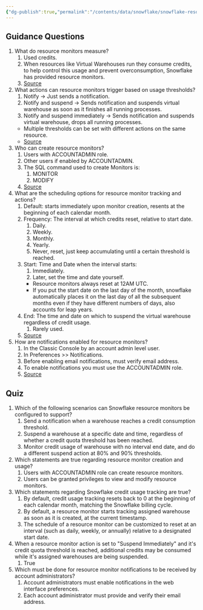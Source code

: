 ```yaml
---
{"dg-publish":true,"permalink":"/contents/data/snowflake/snowflake-resource-monitoring/","tags":["Snowflake","Monitoring"]}
---
```



## Guidance Questions

1. What do resource monitors measure?
	1. Used credits.
	2. When resources like Virtual Warehouses run they consume credits, to help control this usage and prevent overconsumption, Snowflake has provided resource monitors. 
	3. [Source](https://docs.snowflake.com/en/user-guide/resource-monitors)
2. What actions can resource monitors trigger based on usage thresholds?
	1. Notify -> Just sends a notification.
	2. Notify and suspend -> Sends notification and suspends virtual warehouse as soon as it finishes all running processes.
	3. Notify and suspend immediately -> Sends notification and suspends virtual warehouse, drops all running processes. 
	- Multiple thresholds can be set with different actions on the same resource.
	- [Source](https://docs.snowflake.com/en/user-guide/resource-monitors#actions)
1. Who can create resource monitors?
	1. Users with ACCOUNTADMIN role.
	2. Other users if enabled by ACCOUNTADMIN.
	3. The SQL command used to create Monitors is:
		1. MONITOR
		2. MODIFY
	4. [Source](https://docs.snowflake.com/en/user-guide/resource-monitors#access-control-privileges-for-resource-monitors)
2. What are the scheduling options for resource monitor tracking and actions?
	1. Default: starts immediately upon monitor creation, resents at the beginning of each calendar month. 
	2. Frequency: The interval at which credits reset, relative to start date.
		1. Daily.
		2. Weekly.
		3. Monthly.
		4. Yearly.
		5. Never, reset, just keep accumulating until a certain threshold is reached. 
	3. Start: Time and Date when the interval starts:
		1. Immediately.
		2. Later, set the time and date yourself.
		- Resource monitors always reset at 12AM UTC.
		- If you put the start date on the last day of the month, snowflake automatically places it on the last day of all the subsequent months even if they have different numbers of days, also accounts for leap years.
	4. End: The time and date on which to suspend the virtual warehouse regardless of credit usage.
		1. Rarely used.
	5. [Source](https://docs.snowflake.com/en/user-guide/resource-monitors#schedule)
5. How are notifications enabled for resource monitors?
	1. In the Classic Console by an account admin level user.
	2. In Preferences >> Notifications.
	3. Before enabling email notifications, must verify email address.
	4. To enable notifications you must use the ACCOUNTADMIN role. 
	5. [Source](https://docs.snowflake.com/en/user-guide/resource-monitors#enabling-receipt-of-notifications-for-account-administrators)

## Quiz

1. Which of the following scenarios can Snowflake resource monitors be configured to support?
	1. Send a notification when a warehouse reaches a credit consumption threshold.
	2. Suspend a warehouse at a specific date and time, regardless of whether a credit quota threshold has been reached. 
	3. Monitor credit usage of warehouse with no interval end date, and do a different suspend action at 80% and 90% thresholds. 
2. Which statements are true regarding resource monitor creation and usage?
	1. Users with ACCOUNTADMIN role can create resource monitors. 
	2. Users can be granted privileges to view and modify resource monitors.
3. Which statements regarding Snowflake credit usage tracking are true?
	1. By default, credit usage tracking resets back to 0 at the beginning of each calendar month, matching the Snowflake billing cycle.
	2. By default, a resource monitor starts tracking assigned warehouse as soon as it is created, at the current timestamp.
	3. The schedule of a resource monitor can be customized to reset at an interval (such as daily, weekly, or annually) relative to a designated start date.
4. When a resource monitor action is set to "Suspend Immediately" and it's credit quota threshold is reached, additional credits may be consumed while it's assigned warehouses are being suspended. 
	1. True
5. Which must be done for resource monitor notifications to be received by account administrators?
	1. Account administrators must enable notifications in the web interface preferences.
	2. Each account administrator must provide and verify their email address. 